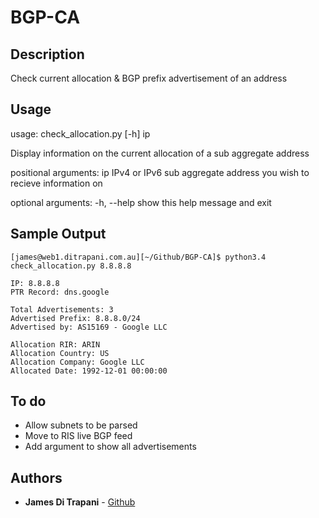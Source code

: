 
# BGP-CA
## Description
Check current allocation & BGP prefix advertisement of an address

## Usage
usage: check_allocation.py [-h] ip

Display information on the current allocation of a sub aggregate address

positional arguments:
  ip          IPv4 or IPv6 sub aggregate address you wish to recieve
              information on

optional arguments:
  -h, --help  show this help message and exit

## Sample Output
```
[james@web1.ditrapani.com.au][~/Github/BGP-CA]$ python3.4 check_allocation.py 8.8.8.8

IP: 8.8.8.8
PTR Record: dns.google

Total Advertisements: 3
Advertised Prefix: 8.8.8.0/24
Advertised by: AS15169 - Google LLC

Allocation RIR: ARIN
Allocation Country: US
Allocation Company: Google LLC
Allocated Date: 1992-12-01 00:00:00
```

## To do
- Allow subnets to be parsed
- Move to RIS live BGP feed
- Add argument to show all advertisements

## Authors
* **James Di Trapani** - [Github](https://github.com/jamesditrapani)

